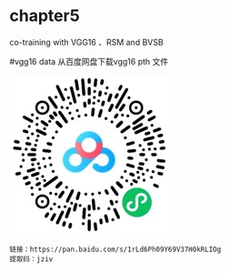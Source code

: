 # chapter5
co-training with VGG16 、RSM and BVSB

#vgg16 data
从百度网盘下载vgg16 pth 文件

![](./source/vgg16-pth.png)

    链接：https://pan.baidu.com/s/1rLd6Ph09Y69V37H0kRLIOg
    提取码：jziv

